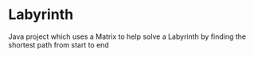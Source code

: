 # Labyrinth
Java project which uses a Matrix to help solve a Labyrinth by finding the shortest path from start to end
